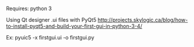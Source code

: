 Requires:
python 3

Using Qt designer .ui files with PyQt5
http://projects.skylogic.ca/blog/how-to-install-pyqt5-and-build-your-first-gui-in-python-3-4/

Ex:
pyuic5 -x firstgui.ui -o firstgui.py